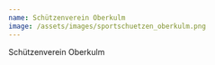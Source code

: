 ```yaml
---
name: Schützenverein Oberkulm
image: /assets/images/sportschuetzen_oberkulm.png
---
```


Schützenverein Oberkulm



